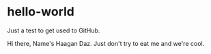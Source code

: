 # hello-world
Just a test to get used to GitHub.


Hi there, Name's Haagan Daz.
Just don't try to eat me and we're cool.
